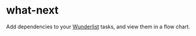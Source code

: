 # what-next

Add dependencies to your [Wunderlist](http://www.wunderlist.com) tasks, and view them in a flow chart.

